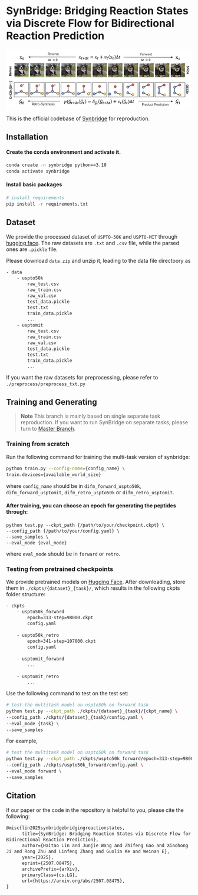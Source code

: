 # SynBridge: Bridging Reaction States via Discrete Flow for Bidirectional Reaction Prediction
<p align="center">
    <img src="temp/schematic.png" width="800" class="center" alt="schematic"/>
    <br/>
</p>

This is the official codebase of [Synbridge](https://arxiv.org/abs/2507.08475) for reproduction.

## Installation

#### Create the conda environment and activate it.
```bash
conda create -n synbridge python==3.10
conda activate synbridge
```
#### Install basic packages
```bash
# install requirements
pip install -r requirements.txt
```

## Dataset 
We provide the processed dataset of `USPTO-50K` and `USPTO-MIT` through [hugging face](https://huggingface.co/datasets/Delcher/synbridge-uspto).
The raw datasets are `.txt` and `.csv`  file, while the parsed ones are `.pickle` file.

Please download `data.zip` and unzip it, leading to the data file directoory as 
```
- data
    - uspto50k
        raw_test.csv
        raw_train.csv
        raw_val.csv
        test_data.pickle
        test.txt
        train_data.pickle
        ...
    - usptomit
        raw_test.csv
        raw_train.csv
        raw_val.csv
        test_data.pickle
        test.txt
        train_data.pickle
        ...
```
If you want the raw datasets for preprocessing, please refer to 
`./preprocess/preprocess_txt.py`
## Training and Generating
> **Note** This branch is mainly based on single separate task reproduction. If you want to run SynBridge on separate tasks, please turn to [Master Branch](https://github.com/EDAPINENUT/synbridge/).
### Training from scratch
Run the following command for training the multi-task version of synbridge:

```bash
python train.py --config-name={config_name} \
train.devices={available_world_size}
```
where `config_name` should be in `difm_forward_uspto50k`, `difm_forward_usptomit`, `difm_retro_uspto50k` or `difm_retro_usptomit`. 


#### After training, you can choose an epoch for generating the peptides through:

```
python test.py --ckpt_path {/path/to/your/checkpoint.ckpt} \
--config_path {/path/to/your/config.yaml} \
--save_samples \
--eval_mode {eval_mode}
```
where `eval_mode` should be in `forward` or `retro`.

### Testing from pretrained checkpoints
We provide pretrained models on [Hugging Face](https://huggingface.co/Delcher/synbridge/tree/main). After downloading, store them in `./ckpts/{dataset}_{task}/`, which results in the following ckpts folder structure:
```
- ckpts
    - uspto50k_forward
        epoch=313-step=98000.ckpt
        config.yaml
        
    - uspto50k_retro
        epoch=341-step=107000.ckpt
        config.yaml
    
    - usptomit_forward
        ...
    
    - usptomit_retro
        ...
```
Use the following command to test on the test set:
```bash
# test the multitask model on uspto50k on forward task
python test.py --ckpt_path ./ckpts/{dataset}_{task}/{ckpt_name} \
--config_path ./ckpts/{dataset}_{task}/config.yaml \
--eval_mode {task} \
--save_samples 
```

For example,
```bash
# test the multitask model on uspto50k on forward task
python test.py --ckpt_path ./ckpts/uspto50k_forward/epoch=313-step=98000.ckpt \
--config_path ./ckpts/uspto50k_forward/config.yaml \
--eval_mode forward \
--save_samples 
```

## Citation
If our paper or the code in the repository is helpful to you, please cite the following:
```
@misc{lin2025synbridgebridgingreactionstates,
      title={SynBridge: Bridging Reaction States via Discrete Flow for Bidirectional Reaction Prediction}, 
      author={Haitao Lin and Junjie Wang and Zhifeng Gao and Xiaohong Ji and Rong Zhu and Linfeng Zhang and Guolin Ke and Weinan E},
      year={2025},
      eprint={2507.08475},
      archivePrefix={arXiv},
      primaryClass={cs.LG},
      url={https://arxiv.org/abs/2507.08475}, 
}
```

